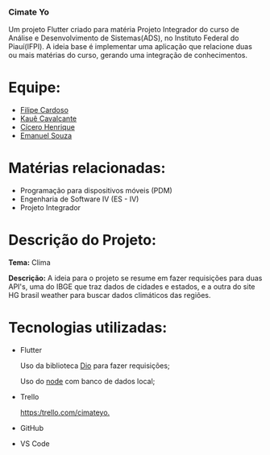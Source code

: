 ### Cimate Yo

Um projeto Flutter criado para matéria Projeto Integrador do curso de Análise e Desenvolvimento de Sistemas(ADS), no Instituto Federal do Piauí(IFPI).
A ideia base é implementar uma aplicação que relacione duas ou mais matérias do curso, gerando uma integração de conhecimentos.

# Equipe:

 - [Filipe Cardoso](https://github.com/Filipecard) 
 - [Kauê Cavalcante](https://github.com/kauecdev)
 - [Cícero Henrique](https://github.com/cicerohss)
 - [Emanuel Souza](https://github.com/Emanuelvss13)


# Matérias relacionadas: 

- Programação para dispositivos móveis (PDM)
- Engenharia de Software IV (ES - IV)
- Projeto Integrador

# Descrição do Projeto:

**Tema:** Clima

**Descrição:** A ideia para o projeto se resume em fazer requisições para duas API's, uma do IBGE que traz dados de cidades e estados, e a outra do site HG brasil weather para buscar dados climáticos das regiões.

# Tecnologias utilizadas:

 - Flutter

    Uso da biblioteca [Dio](https://pub.dev/packages/dio) para fazer requisições;

    Uso do [node](https://nodejs.org/en/) com banco de dados local;
 
 - Trello

    [https:/trello.com/cimateyo.](https://trello.com/b/97IQNLSL/cimateyo)
    
 - GitHub
 - VS Code

